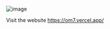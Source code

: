 ![image](https://github.com/user-attachments/assets/2b3ee054-15d5-42ca-8d9b-856c8ce7107e)

Visit the website https://om7.vercel.app/

